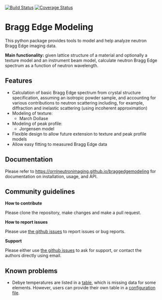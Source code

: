 [![Build Status](https://travis-ci.org/ornlneutronimaging/braggedgemodeling.svg?branch=master)](https://travis-ci.org/ornlneutronimaging/braggedgemodeling)
[![Coverage Status](https://coveralls.io/repos/github/ornlneutronimaging/braggedgemodeling/badge.svg?branch=master)](https://coveralls.io/github/ornlneutronimaging/braggedgemodeling?branch=master)
# Bragg Edge Modeling

This python package provides tools to model and help analyze neutron Bragg Edge imaging data.

**Main functionality:** given lattice structure of a material and optionally a texture model and
an instrument beam model,
calculate neutron Bragg Edge spectrum as a function of neutron wavelength.

## Features
* Calculation of basic Bragg Edge spectrum from crystal structure specification, assuming an isotropic powder sample, and accounting for various contributions to neutron scattering including, for example, diffraction and inelastic scattering (using incoherent approximation)
* Modeling of texture:
  - March Dollase
* Modeling of peak profile:
  - Jorgensen model
* Flexible design to allow future extension to texture and peak profile models
* Allow easy fitting to measured Bragg Edge data

## Documentation

Please refer to https://ornlneutronimaging.github.io/braggedgemodeling for documentation
on installation, usage, and API.

## Community guidelines

**How to contribute**

Please clone the repository, make changes and make a pull request.

**How to report issues**

Please use [the github issues](https://github.com/ornlneutronimaging/braggedgemodeling/issues) to report issues or bug reports.

**Support**

Please either use [the github issues](https://github.com/ornlneutronimaging/braggedgemodeling/issues) to ask for support, or contact the authors directly using email.


## Known problems
* Debye temperatures are listed in a [table](bem/DebyeTemp.py), which is missing data for some elements.
  However, users can provide their own table in a [configuration file](tests/bem.conf).

